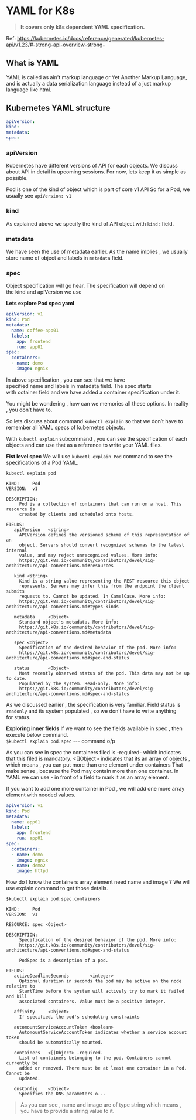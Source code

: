 # YAML for K8s
> __It covers only k8s dependent YAML specification.__

Ref: https://kubernetes.io/docs/reference/generated/kubernetes-api/v1.23/#-strong-api-overview-strong-

## What is YAML
YAML is called as ain't markup language or Yet Another Markup Language, and is actually a data serialization language instead of a just markup language like html.

## Kubernetes YAML structure
```yml
apiVersion: 
kind: 
metadata: 
spec:
```
### apiVersion
Kubernetes have different versions of API for each objects. We discuss about API in detail in upcoming sessions. For now, lets keep it as simple as possible.

Pod is one of the kind of object which is part of core v1 API So for a Pod, we usually see `apiVersion: v1`

### kind
As explained above we specify the kind of API object with `kind:` field.

### metadata
We have seen the use of metadata earlier.
As the name implies , we usually store name of object and labels in `metadata` field.

### spec
Object specification will go hear. 
The specification will depend on the kind and apiVersion we use

**Lets explore Pod spec yaml** 
```yml
apiVersion: v1 
kind: Pod 
metadata: 
  name: coffee-app01 
  labels: 
    app: frontend 
    run: app01 
spec: 
  containers: 
  - name: demo 
    image: ngnix
```
In above specification , you can see that we have specified name and labels in matadata field.
The spec starts with cotainer field and we have added a container specification under it.

You might be wondering , how can we memories all these options. In reality , you don’t have to.

So lets discuss about command `kubectl explain` so that we don’t have to remember all YAML specs of kubernetes objects.

With `kubectl explain` subcommand , you can see the specification of each objects and can use that as a reference to write your YAML files.

**Fist level spec**
We will use `kubectl explain Pod` command to see the specifications of a Pod YAML.

`kubectl explain pod`
```
KIND:     Pod
VERSION:  v1

DESCRIPTION:
     Pod is a collection of containers that can run on a host. This resource is
     created by clients and scheduled onto hosts.

FIELDS:
   apiVersion   <string>
     APIVersion defines the versioned schema of this representation of an
     object. Servers should convert recognized schemas to the latest internal
     value, and may reject unrecognized values. More info:
     https://git.k8s.io/community/contributors/devel/sig-architecture/api-conventions.md#resources

   kind <string>
     Kind is a string value representing the REST resource this object
     represents. Servers may infer this from the endpoint the client submits
     requests to. Cannot be updated. In CamelCase. More info:
     https://git.k8s.io/community/contributors/devel/sig-architecture/api-conventions.md#types-kinds

   metadata     <Object>
     Standard object's metadata. More info:
     https://git.k8s.io/community/contributors/devel/sig-architecture/api-conventions.md#metadata

   spec <Object>
     Specification of the desired behavior of the pod. More info:
     https://git.k8s.io/community/contributors/devel/sig-architecture/api-conventions.md#spec-and-status

   status       <Object>
     Most recently observed status of the pod. This data may not be up to date.
     Populated by the system. Read-only. More info:
     https://git.k8s.io/community/contributors/devel/sig-architecture/api-conventions.md#spec-and-status
```

As we discussed earlier , the specification is very familiar.
Field status is `readonly` and its system populated , so we don’t have to write anything for status.

**Exploring inner fields**
If we want to see the fields available in spec , then execute below command.  
`$kubectl explain pod.spec`
--- command o/p

As you can see in spec the containers filed is -required- which indicates that this filed is mandatory.
<[]Object> indicates that its an array of objects , which means , you can put more than one element under containers
That make sense , because the Pod may contain more than one container.
In YAML we can use - in front of a field to mark it as an array element.

If you want to add one more container in Pod , we will add one more array element with needed values.
```yml
apiVersion: v1 
kind: Pod 
metadata: 
  name: app01 
  labels: 
    app: frontend 
    run: app01 
spec: 
  containers: 
  - name: demo 
    image: ngnix 
  - name: demo2 
    image: httpd
```
How do I know the containers array element need name and image ?
We will use explain command to get those details.   

`$kubectl explain pod.spec.containers`
```
KIND:     Pod
VERSION:  v1

RESOURCE: spec <Object>

DESCRIPTION:
     Specification of the desired behavior of the pod. More info:
     https://git.k8s.io/community/contributors/devel/sig-architecture/api-conventions.md#spec-and-status

     PodSpec is a description of a pod.

FIELDS:
   activeDeadlineSeconds        <integer>
     Optional duration in seconds the pod may be active on the node relative to
     StartTime before the system will actively try to mark it failed and kill
     associated containers. Value must be a positive integer.

   affinity     <Object>
     If specified, the pod's scheduling constraints

   automountServiceAccountToken <boolean>
     AutomountServiceAccountToken indicates whether a service account token
     should be automatically mounted.

   containers   <[]Object> -required-
     List of containers belonging to the pod. Containers cannot currently be
     added or removed. There must be at least one container in a Pod. Cannot be
     updated.

   dnsConfig    <Object>
     Specifies the DNS parameters o...
```

> As you can see , name and image are of type string which means , you have to provide a string value to it.
